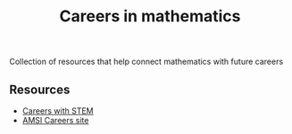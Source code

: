 ﻿---
backlinks:
- title: When will I ever use mathematics
  url: /memex/sense/Teaching/Mathematics/when-will-i-ever-use-mathematics.html
tags: teaching-mathematics, mathematics
title: Careers in mathematics
type: note
---
Collection of resources that help connect mathematics with future careers

## Resources

- [Careers with STEM](https://careerswithstem.com.au/)
- [AMSI Careers site](https://careers.amsi.org.au/)